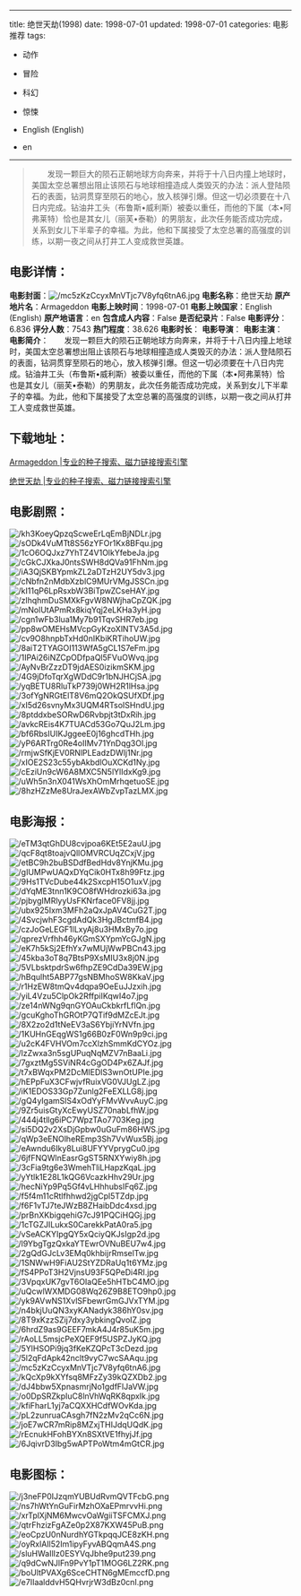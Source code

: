 
---
title: 绝世天劫(1998)
date: 1998-07-01
updated: 1998-07-01
categories: 电影推荐
tags:
- 动作
- 冒险
- 科幻
- 惊悚

- English (English)
- en
---


> 　　发现一颗巨大的陨石正朝地球方向奔来，并将于十八日内撞上地球时，美国太空总署想出阻止该陨石与地球相撞造成人类毁灭的办法：派人登陆陨石的表面，钻洞贯穿至陨石的地心，放入核弹引爆。但这一切必须要在十八日内完成。钻油井工头（布鲁斯•威利斯）被委以重任，而他的下属（本•阿弗莱特）恰也是其女儿（丽芙•泰勒）的男朋友，此次任务能否成功完成，关系到女儿下半辈子的幸福。为此，他和下属接受了太空总署的高强度的训练，以期一夜之间从打井工人变成救世英雄。

## **电影详情**：

**电影封面**：<img src="https://image.tmdb.org/t/p/w200/mc5zKzCcyxMnVTjc7V8yfq6tnA6.jpg" alt="/mc5zKzCcyxMnVTjc7V8yfq6tnA6.jpg" title="/mc5zKzCcyxMnVTjc7V8yfq6tnA6.jpg">
**电影名称**：绝世天劫
**原产地片名**：Armageddon
**电影上映时间**：1998-07-01
**电影上映国家**：English (English)
**原产地语言**：en
**包含成人内容**：False
**是否纪录片**：False
**电影评分**：6.836
**评分人数**：7543
**热门程度**：38.626
**电影时长**：
**电影导演**：
**电影主演**：
**电影简介**：　　发现一颗巨大的陨石正朝地球方向奔来，并将于十八日内撞上地球时，美国太空总署想出阻止该陨石与地球相撞造成人类毁灭的办法：派人登陆陨石的表面，钻洞贯穿至陨石的地心，放入核弹引爆。但这一切必须要在十八日内完成。钻油井工头（布鲁斯•威利斯）被委以重任，而他的下属（本•阿弗莱特）恰也是其女儿（丽芙•泰勒）的男朋友，此次任务能否成功完成，关系到女儿下半辈子的幸福。为此，他和下属接受了太空总署的高强度的训练，以期一夜之间从打井工人变成救世英雄。

## **下载地址**：
[Armageddon |专业的种子搜索、磁力链接搜索引擎](https://movie.amd794.com:2083/?search=Armageddon&ordering=&mode=match_phrase&page_size=10&page=1)

[绝世天劫 |专业的种子搜索、磁力链接搜索引擎](https://movie.amd794.com:2083/?search=%E7%BB%9D%E4%B8%96%E5%A4%A9%E5%8A%AB&ordering=&mode=match_phrase&page_size=10&page=1)
 

## **电影剧照**：
<img src="https://image.tmdb.org/t/p/original/kh3KoeyQpzqScweErLqEmBjNDLr.jpg" alt="/kh3KoeyQpzqScweErLqEmBjNDLr.jpg" title="/kh3KoeyQpzqScweErLqEmBjNDLr.jpg"><img src="https://image.tmdb.org/t/p/original/sODk4VuMTt8S56zYFOr1Kx8BFqu.jpg" alt="/sODk4VuMTt8S56zYFOr1Kx8BFqu.jpg" title="/sODk4VuMTt8S56zYFOr1Kx8BFqu.jpg"><img src="https://image.tmdb.org/t/p/original/1cO6OQJxz7YhTZ4V1OlkYfebeJa.jpg" alt="/1cO6OQJxz7YhTZ4V1OlkYfebeJa.jpg" title="/1cO6OQJxz7YhTZ4V1OlkYfebeJa.jpg"><img src="https://image.tmdb.org/t/p/original/cGkCJXkaJ0ntsSWH8dQVa91FhNm.jpg" alt="/cGkCJXkaJ0ntsSWH8dQVa91FhNm.jpg" title="/cGkCJXkaJ0ntsSWH8dQVa91FhNm.jpg"><img src="https://image.tmdb.org/t/p/original/iA3QjSKBYpmkZL2aDTzH2UY5dv3.jpg" alt="/iA3QjSKBYpmkZL2aDTzH2UY5dv3.jpg" title="/iA3QjSKBYpmkZL2aDTzH2UY5dv3.jpg"><img src="https://image.tmdb.org/t/p/original/cNbfn2nMdbXzblC9MUrVMgJSSCn.jpg" alt="/cNbfn2nMdbXzblC9MUrVMgJSSCn.jpg" title="/cNbfn2nMdbXzblC9MUrVMgJSSCn.jpg"><img src="https://image.tmdb.org/t/p/original/kI11qP6LpRsxbW3BiTpwZCseHAY.jpg" alt="/kI11qP6LpRsxbW3BiTpwZCseHAY.jpg" title="/kI11qP6LpRsxbW3BiTpwZCseHAY.jpg"><img src="https://image.tmdb.org/t/p/original/zlhqhmDuSMXkFgvW8NWjhaCpZQK.jpg" alt="/zlhqhmDuSMXkFgvW8NWjhaCpZQK.jpg" title="/zlhqhmDuSMXkFgvW8NWjhaCpZQK.jpg"><img src="https://image.tmdb.org/t/p/original/mNolUtAPmRx8kiqYqj2eLKHa3yH.jpg" alt="/mNolUtAPmRx8kiqYqj2eLKHa3yH.jpg" title="/mNolUtAPmRx8kiqYqj2eLKHa3yH.jpg"><img src="https://image.tmdb.org/t/p/original/cgn1wFb3lua1My7b91TqvSHR7eb.jpg" alt="/cgn1wFb3lua1My7b91TqvSHR7eb.jpg" title="/cgn1wFb3lua1My7b91TqvSHR7eb.jpg"><img src="https://image.tmdb.org/t/p/original/pp8wOMEHsMVcpGyKzoXlNTV3A5d.jpg" alt="/pp8wOMEHsMVcpGyKzoXlNTV3A5d.jpg" title="/pp8wOMEHsMVcpGyKzoXlNTV3A5d.jpg"><img src="https://image.tmdb.org/t/p/original/cv9O8hnpbTxHd0nIKbiKRTihoUW.jpg" alt="/cv9O8hnpbTxHd0nIKbiKRTihoUW.jpg" title="/cv9O8hnpbTxHd0nIKbiKRTihoUW.jpg"><img src="https://image.tmdb.org/t/p/original/8aiT2TYAGOI113WfA5gCL1S7eFm.jpg" alt="/8aiT2TYAGOI113WfA5gCL1S7eFm.jpg" title="/8aiT2TYAGOI113WfA5gCL1S7eFm.jpg"><img src="https://image.tmdb.org/t/p/original/1IPAi26iNZCpODfpaQl5FVuOWvq.jpg" alt="/1IPAi26iNZCpODfpaQl5FVuOWvq.jpg" title="/1IPAi26iNZCpODfpaQl5FVuOWvq.jpg"><img src="https://image.tmdb.org/t/p/original/AyNvBrZzzDT9jdAES0izikmSKM.jpg" alt="/AyNvBrZzzDT9jdAES0izikmSKM.jpg" title="/AyNvBrZzzDT9jdAES0izikmSKM.jpg"><img src="https://image.tmdb.org/t/p/original/4G9jDfoTqrXgWDdC9r1bNJHCjSA.jpg" alt="/4G9jDfoTqrXgWDdC9r1bNJHCjSA.jpg" title="/4G9jDfoTqrXgWDdC9r1bNJHCjSA.jpg"><img src="https://image.tmdb.org/t/p/original/yqBETU8RluTkP739j0WH2R1lHsa.jpg" alt="/yqBETU8RluTkP739j0WH2R1lHsa.jpg" title="/yqBETU8RluTkP739j0WH2R1lHsa.jpg"><img src="https://image.tmdb.org/t/p/original/3ofYgNRGtElT8V6mQ2OkQSUfXDf.jpg" alt="/3ofYgNRGtElT8V6mQ2OkQSUfXDf.jpg" title="/3ofYgNRGtElT8V6mQ2OkQSUfXDf.jpg"><img src="https://image.tmdb.org/t/p/original/xI5d26svnyMx3UQM4RTsoISHndU.jpg" alt="/xI5d26svnyMx3UQM4RTsoISHndU.jpg" title="/xI5d26svnyMx3UQM4RTsoISHndU.jpg"><img src="https://image.tmdb.org/t/p/original/8ptddxbeSORwD6Rvbpjt3tDxRih.jpg" alt="/8ptddxbeSORwD6Rvbpjt3tDxRih.jpg" title="/8ptddxbeSORwD6Rvbpjt3tDxRih.jpg"><img src="https://image.tmdb.org/t/p/original/avkcREis4K7TUACd53Go7QuJ2Lm.jpg" alt="/avkcREis4K7TUACd53Go7QuJ2Lm.jpg" title="/avkcREis4K7TUACd53Go7QuJ2Lm.jpg"><img src="https://image.tmdb.org/t/p/original/bf6RbsIUIKJggeeE0j16ghcdTHh.jpg" alt="/bf6RbsIUIKJggeeE0j16ghcdTHh.jpg" title="/bf6RbsIUIKJggeeE0j16ghcdTHh.jpg"><img src="https://image.tmdb.org/t/p/original/yP6ARTrg0Re4oIIMv71YnDqg3Ol.jpg" alt="/yP6ARTrg0Re4oIIMv71YnDqg3Ol.jpg" title="/yP6ARTrg0Re4oIIMv71YnDqg3Ol.jpg"><img src="https://image.tmdb.org/t/p/original/rmjwSfKjEV0RNlPLEadzDWlj1Nr.jpg" alt="/rmjwSfKjEV0RNlPLEadzDWlj1Nr.jpg" title="/rmjwSfKjEV0RNlPLEadzDWlj1Nr.jpg"><img src="https://image.tmdb.org/t/p/original/xIOE2S23c55ybAkbdlOuXCKd1Ny.jpg" alt="/xIOE2S23c55ybAkbdlOuXCKd1Ny.jpg" title="/xIOE2S23c55ybAkbdlOuXCKd1Ny.jpg"><img src="https://image.tmdb.org/t/p/original/cEziUn9cW6A8MXC5N5lYlIdxKg9.jpg" alt="/cEziUn9cW6A8MXC5N5lYlIdxKg9.jpg" title="/cEziUn9cW6A8MXC5N5lYlIdxKg9.jpg"><img src="https://image.tmdb.org/t/p/original/uWh5n3nX041WsXhOmMrhqetuoSE.jpg" alt="/uWh5n3nX041WsXhOmMrhqetuoSE.jpg" title="/uWh5n3nX041WsXhOmMrhqetuoSE.jpg"><img src="https://image.tmdb.org/t/p/original/8hzHZzMe8UraJexAWbZvpTazLMX.jpg" alt="/8hzHZzMe8UraJexAWbZvpTazLMX.jpg" title="/8hzHZzMe8UraJexAWbZvpTazLMX.jpg">

## **电影海报**：
<img src="https://image.tmdb.org/t/p/original/eTM3qtGhDU8cvjpoa6KEt5E2auU.jpg" alt="/eTM3qtGhDU8cvjpoa6KEt5E2auU.jpg" title="/eTM3qtGhDU8cvjpoa6KEt5E2auU.jpg"><img src="https://image.tmdb.org/t/p/original/qcF8qt8toajvQllOMVRCUqZCxjV.jpg" alt="/qcF8qt8toajvQllOMVRCUqZCxjV.jpg" title="/qcF8qt8toajvQllOMVRCUqZCxjV.jpg"><img src="https://image.tmdb.org/t/p/original/etBC9h2buBSDdfBedHdv8YnjKMu.jpg" alt="/etBC9h2buBSDdfBedHdv8YnjKMu.jpg" title="/etBC9h2buBSDdfBedHdv8YnjKMu.jpg"><img src="https://image.tmdb.org/t/p/original/gIUMPwUAQxDYqCik0HTx8h99Ftz.jpg" alt="/gIUMPwUAQxDYqCik0HTx8h99Ftz.jpg" title="/gIUMPwUAQxDYqCik0HTx8h99Ftz.jpg"><img src="https://image.tmdb.org/t/p/original/9Hs1TVcDube44k2SxcpH15O1uxV.jpg" alt="/9Hs1TVcDube44k2SxcpH15O1uxV.jpg" title="/9Hs1TVcDube44k2SxcpH15O1uxV.jpg"><img src="https://image.tmdb.org/t/p/original/dYqME3tnn1K9CO8fWHdrozki63a.jpg" alt="/dYqME3tnn1K9CO8fWHdrozki63a.jpg" title="/dYqME3tnn1K9CO8fWHdrozki63a.jpg"><img src="https://image.tmdb.org/t/p/original/pjbygIMRlyyUsFKNrface0FV8jj.jpg" alt="/pjbygIMRlyyUsFKNrface0FV8jj.jpg" title="/pjbygIMRlyyUsFKNrface0FV8jj.jpg"><img src="https://image.tmdb.org/t/p/original/ubx925Ixm3MFh2aQxJpAV4CuG2T.jpg" alt="/ubx925Ixm3MFh2aQxJpAV4CuG2T.jpg" title="/ubx925Ixm3MFh2aQxJpAV4CuG2T.jpg"><img src="https://image.tmdb.org/t/p/original/4SvcjwhF3cgdAdQk3HgJBctmfB4.jpg" alt="/4SvcjwhF3cgdAdQk3HgJBctmfB4.jpg" title="/4SvcjwhF3cgdAdQk3HgJBctmfB4.jpg"><img src="https://image.tmdb.org/t/p/original/czJoGeLEGF1lLxyAj8u3HMxBy7o.jpg" alt="/czJoGeLEGF1lLxyAj8u3HMxBy7o.jpg" title="/czJoGeLEGF1lLxyAj8u3HMxBy7o.jpg"><img src="https://image.tmdb.org/t/p/original/qprezVrfhh46yKGmSXYpmYcGJgN.jpg" alt="/qprezVrfhh46yKGmSXYpmYcGJgN.jpg" title="/qprezVrfhh46yKGmSXYpmYcGJgN.jpg"><img src="https://image.tmdb.org/t/p/original/eK7h5kSj2EfhYx7wMUjWwPBCn43.jpg" alt="/eK7h5kSj2EfhYx7wMUjWwPBCn43.jpg" title="/eK7h5kSj2EfhYx7wMUjWwPBCn43.jpg"><img src="https://image.tmdb.org/t/p/original/45kba3oT8q7BtsP9XsMIU3x8j0N.jpg" alt="/45kba3oT8q7BtsP9XsMIU3x8j0N.jpg" title="/45kba3oT8q7BtsP9XsMIU3x8j0N.jpg"><img src="https://image.tmdb.org/t/p/original/5VLbsktpdrSw6fhpZE9CdDa39EW.jpg" alt="/5VLbsktpdrSw6fhpZE9CdDa39EW.jpg" title="/5VLbsktpdrSw6fhpZE9CdDa39EW.jpg"><img src="https://image.tmdb.org/t/p/original/hBqulht5ABP77gsNBMhoSW8KkaV.jpg" alt="/hBqulht5ABP77gsNBMhoSW8KkaV.jpg" title="/hBqulht5ABP77gsNBMhoSW8KkaV.jpg"><img src="https://image.tmdb.org/t/p/original/r1HzEW8tmQv4dqpa9OeEuJJzxih.jpg" alt="/r1HzEW8tmQv4dqpa9OeEuJJzxih.jpg" title="/r1HzEW8tmQv4dqpa9OeEuJJzxih.jpg"><img src="https://image.tmdb.org/t/p/original/yiL4Vzu5ClpOk2RffpiIKqwI4o7.jpg" alt="/yiL4Vzu5ClpOk2RffpiIKqwI4o7.jpg" title="/yiL4Vzu5ClpOk2RffpiIKqwI4o7.jpg"><img src="https://image.tmdb.org/t/p/original/ze14nWNg9qnGYOAuCkbkrfLflQn.jpg" alt="/ze14nWNg9qnGYOAuCkbkrfLflQn.jpg" title="/ze14nWNg9qnGYOAuCkbkrfLflQn.jpg"><img src="https://image.tmdb.org/t/p/original/gcuKghoThGROtP7QTif9dMZcEJt.jpg" alt="/gcuKghoThGROtP7QTif9dMZcEJt.jpg" title="/gcuKghoThGROtP7QTif9dMZcEJt.jpg"><img src="https://image.tmdb.org/t/p/original/8X2zo2d1tNeEV3aS6YbjiYrNVfn.jpg" alt="/8X2zo2d1tNeEV3aS6YbjiYrNVfn.jpg" title="/8X2zo2d1tNeEV3aS6YbjiYrNVfn.jpg"><img src="https://image.tmdb.org/t/p/original/1KUHnGEqgWS1g66B0zF0Wn9p9ci.jpg" alt="/1KUHnGEqgWS1g66B0zF0Wn9p9ci.jpg" title="/1KUHnGEqgWS1g66B0zF0Wn9p9ci.jpg"><img src="https://image.tmdb.org/t/p/original/u2cK4FVHVOm7ccXlzhSmmKdCYOz.jpg" alt="/u2cK4FVHVOm7ccXlzhSmmKdCYOz.jpg" title="/u2cK4FVHVOm7ccXlzhSmmKdCYOz.jpg"><img src="https://image.tmdb.org/t/p/original/lzZwxa3n5sgUPuqNqMZV7nBaaLi.jpg" alt="/lzZwxa3n5sgUPuqNqMZV7nBaaLi.jpg" title="/lzZwxa3n5sgUPuqNqMZV7nBaaLi.jpg"><img src="https://image.tmdb.org/t/p/original/7gxztMg5SViNR4cGgOD4Px6ZAJf.jpg" alt="/7gxztMg5SViNR4cGgOD4Px6ZAJf.jpg" title="/7gxztMg5SViNR4cGgOD4Px6ZAJf.jpg"><img src="https://image.tmdb.org/t/p/original/t7xBWqxPM2DcMIEDlS3wnOtUPIe.jpg" alt="/t7xBWqxPM2DcMIEDlS3wnOtUPIe.jpg" title="/t7xBWqxPM2DcMIEDlS3wnOtUPIe.jpg"><img src="https://image.tmdb.org/t/p/original/hEPpFuX3CFwjvfRuixVG0VJUgLZ.jpg" alt="/hEPpFuX3CFwjvfRuixVG0VJUgLZ.jpg" title="/hEPpFuX3CFwjvfRuixVG0VJUgLZ.jpg"><img src="https://image.tmdb.org/t/p/original/iK1EDOS33Gp7Zunlg2FeEXLLG8j.jpg" alt="/iK1EDOS33Gp7Zunlg2FeEXLLG8j.jpg" title="/iK1EDOS33Gp7Zunlg2FeEXLLG8j.jpg"><img src="https://image.tmdb.org/t/p/original/gQ4yIgamSlS4xOdYyFMvWvvAuyC.jpg" alt="/gQ4yIgamSlS4xOdYyFMvWvvAuyC.jpg" title="/gQ4yIgamSlS4xOdYyFMvWvvAuyC.jpg"><img src="https://image.tmdb.org/t/p/original/9Zr5uisGtyXcEwyUSZ70nabLfhW.jpg" alt="/9Zr5uisGtyXcEwyUSZ70nabLfhW.jpg" title="/9Zr5uisGtyXcEwyUSZ70nabLfhW.jpg"><img src="https://image.tmdb.org/t/p/original/444j4tllg6iPC7WpzTAo7703Keg.jpg" alt="/444j4tllg6iPC7WpzTAo7703Keg.jpg" title="/444j4tllg6iPC7WpzTAo7703Keg.jpg"><img src="https://image.tmdb.org/t/p/original/si5DQ2v2XsDjGpbw0uGuFm86HWS.jpg" alt="/si5DQ2v2XsDjGpbw0uGuFm86HWS.jpg" title="/si5DQ2v2XsDjGpbw0uGuFm86HWS.jpg"><img src="https://image.tmdb.org/t/p/original/qWp3eENOlheREmp3Sh7VvWux5Bj.jpg" alt="/qWp3eENOlheREmp3Sh7VvWux5Bj.jpg" title="/qWp3eENOlheREmp3Sh7VvWux5Bj.jpg"><img src="https://image.tmdb.org/t/p/original/eAwndu6Iky8Lui8UFYYVprygCu0.jpg" alt="/eAwndu6Iky8Lui8UFYYVprygCu0.jpg" title="/eAwndu6Iky8Lui8UFYYVprygCu0.jpg"><img src="https://image.tmdb.org/t/p/original/6jfFNQWlnEasrGgST5RNXYwiy8h.jpg" alt="/6jfFNQWlnEasrGgST5RNXYwiy8h.jpg" title="/6jfFNQWlnEasrGgST5RNXYwiy8h.jpg"><img src="https://image.tmdb.org/t/p/original/3cFia9tg6e3WmehTliLHapzKqaL.jpg" alt="/3cFia9tg6e3WmehTliLHapzKqaL.jpg" title="/3cFia9tg6e3WmehTliLHapzKqaL.jpg"><img src="https://image.tmdb.org/t/p/original/yYtlk1E28L1kQG6VcazkHhv29Ur.jpg" alt="/yYtlk1E28L1kQG6VcazkHhv29Ur.jpg" title="/yYtlk1E28L1kQG6VcazkHhv29Ur.jpg"><img src="https://image.tmdb.org/t/p/original/hecNiYp9Pq5Gf4vLHhhubsIFq6Z.jpg" alt="/hecNiYp9Pq5Gf4vLHhhubsIFq6Z.jpg" title="/hecNiYp9Pq5Gf4vLHhhubsIFq6Z.jpg"><img src="https://image.tmdb.org/t/p/original/f5f4m11cRtlfhhwd2jgCpl5TZdp.jpg" alt="/f5f4m11cRtlfhhwd2jgCpl5TZdp.jpg" title="/f5f4m11cRtlfhhwd2jgCpl5TZdp.jpg"><img src="https://image.tmdb.org/t/p/original/f6F1vTJ7teJWzB8ZHaibDdc4xsd.jpg" alt="/f6F1vTJ7teJWzB8ZHaibDdc4xsd.jpg" title="/f6F1vTJ7teJWzB8ZHaibDdc4xsd.jpg"><img src="https://image.tmdb.org/t/p/original/prBnXKbigqehiG7cJ91PQCiHQGj.jpg" alt="/prBnXKbigqehiG7cJ91PQCiHQGj.jpg" title="/prBnXKbigqehiG7cJ91PQCiHQGj.jpg"><img src="https://image.tmdb.org/t/p/original/1cTGZJILukxS0CarekkPatA0ra5.jpg" alt="/1cTGZJILukxS0CarekkPatA0ra5.jpg" title="/1cTGZJILukxS0CarekkPatA0ra5.jpg"><img src="https://image.tmdb.org/t/p/original/vSeACKYIpgQY5xQciyQKJsIgp2d.jpg" alt="/vSeACKYIpgQY5xQciyQKJsIgp2d.jpg" title="/vSeACKYIpgQY5xQciyQKJsIgp2d.jpg"><img src="https://image.tmdb.org/t/p/original/l9YbgTgzQxkaYTEwrOVNuBEU7w4.jpg" alt="/l9YbgTgzQxkaYTEwrOVNuBEU7w4.jpg" title="/l9YbgTgzQxkaYTEwrOVNuBEU7w4.jpg"><img src="https://image.tmdb.org/t/p/original/2gQdGJcLv3EMq0khbijrRmselTw.jpg" alt="/2gQdGJcLv3EMq0khbijrRmselTw.jpg" title="/2gQdGJcLv3EMq0khbijrRmselTw.jpg"><img src="https://image.tmdb.org/t/p/original/1SNWwH9FiAU2StYZDRaUq1t6YMz.jpg" alt="/1SNWwH9FiAU2StYZDRaUq1t6YMz.jpg" title="/1SNWwH9FiAU2StYZDRaUq1t6YMz.jpg"><img src="https://image.tmdb.org/t/p/original/fS4PPoT3H2VjnsU93F5QPeDi4RI.jpg" alt="/fS4PPoT3H2VjnsU93F5QPeDi4RI.jpg" title="/fS4PPoT3H2VjnsU93F5QPeDi4RI.jpg"><img src="https://image.tmdb.org/t/p/original/3VpqxUK7gvT6OIaQEe5hHTbC4MO.jpg" alt="/3VpqxUK7gvT6OIaQEe5hHTbC4MO.jpg" title="/3VpqxUK7gvT6OIaQEe5hHTbC4MO.jpg"><img src="https://image.tmdb.org/t/p/original/uQcwlWXMDG08Wq26Z9B8ETO9hp0.jpg" alt="/uQcwlWXMDG08Wq26Z9B8ETO9hp0.jpg" title="/uQcwlWXMDG08Wq26Z9B8ETO9hp0.jpg"><img src="https://image.tmdb.org/t/p/original/yk9AVwNS1XvlSFbewrGmGJVxTYM.jpg" alt="/yk9AVwNS1XvlSFbewrGmGJVxTYM.jpg" title="/yk9AVwNS1XvlSFbewrGmGJVxTYM.jpg"><img src="https://image.tmdb.org/t/p/original/n4bkjUuQN3xyKANadyk386hY0sv.jpg" alt="/n4bkjUuQN3xyKANadyk386hY0sv.jpg" title="/n4bkjUuQN3xyKANadyk386hY0sv.jpg"><img src="https://image.tmdb.org/t/p/original/8T9xKzzSZij7dxy3ybkingQvoIZ.jpg" alt="/8T9xKzzSZij7dxy3ybkingQvoIZ.jpg" title="/8T9xKzzSZij7dxy3ybkingQvoIZ.jpg"><img src="https://image.tmdb.org/t/p/original/6hrdZ9as9GEEF7mkA4J4r85uK5m.jpg" alt="/6hrdZ9as9GEEF7mkA4J4r85uK5m.jpg" title="/6hrdZ9as9GEEF7mkA4J4r85uK5m.jpg"><img src="https://image.tmdb.org/t/p/original/rAoLL5msjcPeXQEF9f5USPZJyKQ.jpg" alt="/rAoLL5msjcPeXQEF9f5USPZJyKQ.jpg" title="/rAoLL5msjcPeXQEF9f5USPZJyKQ.jpg"><img src="https://image.tmdb.org/t/p/original/5YlHSOPi9jq3fKeKZQPcT3cDezd.jpg" alt="/5YlHSOPi9jq3fKeKZQPcT3cDezd.jpg" title="/5YlHSOPi9jq3fKeKZQPcT3cDezd.jpg"><img src="https://image.tmdb.org/t/p/original/5l2qFdApk42nclt9vyC7wcSAAqu.jpg" alt="/5l2qFdApk42nclt9vyC7wcSAAqu.jpg" title="/5l2qFdApk42nclt9vyC7wcSAAqu.jpg"><img src="https://image.tmdb.org/t/p/original/mc5zKzCcyxMnVTjc7V8yfq6tnA6.jpg" alt="/mc5zKzCcyxMnVTjc7V8yfq6tnA6.jpg" title="/mc5zKzCcyxMnVTjc7V8yfq6tnA6.jpg"><img src="https://image.tmdb.org/t/p/original/kQcXp9kXYfsq8MFzZy39kQZXDb2.jpg" alt="/kQcXp9kXYfsq8MFzZy39kQZXDb2.jpg" title="/kQcXp9kXYfsq8MFzZy39kQZXDb2.jpg"><img src="https://image.tmdb.org/t/p/original/dJ4bbw5XpnasmrjNo1gdfFlJaVW.jpg" alt="/dJ4bbw5XpnasmrjNo1gdfFlJaVW.jpg" title="/dJ4bbw5XpnasmrjNo1gdfFlJaVW.jpg"><img src="https://image.tmdb.org/t/p/original/o0DpSRZkpIuC8lnVhWqRK8qpxIk.jpg" alt="/o0DpSRZkpIuC8lnVhWqRK8qpxIk.jpg" title="/o0DpSRZkpIuC8lnVhWqRK8qpxIk.jpg"><img src="https://image.tmdb.org/t/p/original/kfiFharL1yj7aCQXXHCdfWOvKda.jpg" alt="/kfiFharL1yj7aCQXXHCdfWOvKda.jpg" title="/kfiFharL1yj7aCQXXHCdfWOvKda.jpg"><img src="https://image.tmdb.org/t/p/original/pL2zunruaCAsgh7fN2zMv2qCc6N.jpg" alt="/pL2zunruaCAsgh7fN2zMv2qCc6N.jpg" title="/pL2zunruaCAsgh7fN2zMv2qCc6N.jpg"><img src="https://image.tmdb.org/t/p/original/joE7wCR7mRip8MZxjTHIJdqUQdK.jpg" alt="/joE7wCR7mRip8MZxjTHIJdqUQdK.jpg" title="/joE7wCR7mRip8MZxjTHIJdqUQdK.jpg"><img src="https://image.tmdb.org/t/p/original/rEcnukHFohBYXn8SXtVE1fhyjJf.jpg" alt="/rEcnukHFohBYXn8SXtVE1fhyjJf.jpg" title="/rEcnukHFohBYXn8SXtVE1fhyjJf.jpg"><img src="https://image.tmdb.org/t/p/original/6JqivrD3Ibg5wAPTPoWtm4mGtCR.jpg" alt="/6JqivrD3Ibg5wAPTPoWtm4mGtCR.jpg" title="/6JqivrD3Ibg5wAPTPoWtm4mGtCR.jpg">

## **电影图标**：
<img src="https://image.tmdb.org/t/p/original/j3neFP0IJzqmYUBUdRvmQVTFcbG.png" alt="/j3neFP0IJzqmYUBUdRvmQVTFcbG.png" title="/j3neFP0IJzqmYUBUdRvmQVTFcbG.png"><img src="https://image.tmdb.org/t/p/original/ns7hWtYnGuFirMzhOXaEPmrvvHi.png" alt="/ns7hWtYnGuFirMzhOXaEPmrvvHi.png" title="/ns7hWtYnGuFirMzhOXaEPmrvvHi.png"><img src="https://image.tmdb.org/t/p/original/xrTplXjNM6MwcvOaWgiiTSFCMXJ.png" alt="/xrTplXjNM6MwcvOaWgiiTSFCMXJ.png" title="/xrTplXjNM6MwcvOaWgiiTSFCMXJ.png"><img src="https://image.tmdb.org/t/p/original/qtrFhzizFgAZe0p2X87KXW45PuB.png" alt="/qtrFhzizFgAZe0p2X87KXW45PuB.png" title="/qtrFhzizFgAZe0p2X87KXW45PuB.png"><img src="https://image.tmdb.org/t/p/original/eoCpzU0nNurdhYGTkpqqJCE8zKH.png" alt="/eoCpzU0nNurdhYGTkpqqJCE8zKH.png" title="/eoCpzU0nNurdhYGTkpqqJCE8zKH.png"><img src="https://image.tmdb.org/t/p/original/oyRxlAIl52Im1ipyFyvABQqmA4S.png" alt="/oyRxlAIl52Im1ipyFyvABQqmA4S.png" title="/oyRxlAIl52Im1ipyFyvABQqmA4S.png"><img src="https://image.tmdb.org/t/p/original/sluHWaIlIz0ESYVqJbhe9put239.png" alt="/sluHWaIlIz0ESYVqJbhe9put239.png" title="/sluHWaIlIz0ESYVqJbhe9put239.png"><img src="https://image.tmdb.org/t/p/original/q9dCwNJlFn9PvY1pT1MOG6LZ2RK.png" alt="/q9dCwNJlFn9PvY1pT1MOG6LZ2RK.png" title="/q9dCwNJlFn9PvY1pT1MOG6LZ2RK.png"><img src="https://image.tmdb.org/t/p/original/boUltPVAXg6SceCHTN6gMEmccfD.png" alt="/boUltPVAXg6SceCHTN6gMEmccfD.png" title="/boUltPVAXg6SceCHTN6gMEmccfD.png"><img src="https://image.tmdb.org/t/p/original/e7IIaalddvH5QHvrjrW3dBz0cnI.png" alt="/e7IIaalddvH5QHvrjrW3dBz0cnI.png" title="/e7IIaalddvH5QHvrjrW3dBz0cnI.png">
